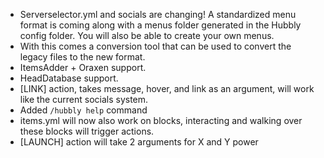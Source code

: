 - Serverselector.yml and socials are changing! A standardized menu format is coming along with a menus folder generated in the Hubbly config folder. You will also be able to create your own menus.
- With this comes a conversion tool that can be used to convert the legacy files to the new format.
- ItemsAdder + Oraxen support.
- HeadDatabase support.
- [LINK] action, takes message, hover, and link as an argument, will work like the current socials system.
- Added `/hubbly help` command
- items.yml will now also work on blocks, interacting and walking over these blocks will trigger actions.
- [LAUNCH] action will take 2 arguments for X and Y power